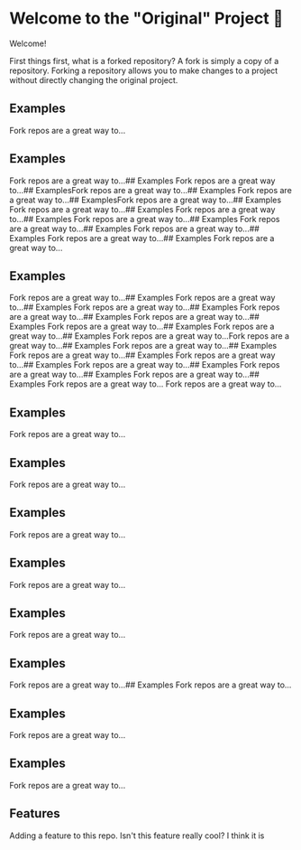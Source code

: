 # Welcome to the "Original" Project 🎉

Welcome!

First things first, what is a forked repository? A fork is simply a copy of a repository. Forking a repository allows you to make changes to a project without directly changing the original project.


## Examples
Fork repos are a great way to...
## Examples
Fork repos are a great way to...## Examples
Fork repos are a great way to...## ExamplesFork repos are a great way to...## Examples
Fork repos are a great way to...## ExamplesFork repos are a great way to...## Examples
Fork repos are a great way to...## Examples
Fork repos are a great way to...## Examples
Fork repos are a great way to...## Examples
Fork repos are a great way to...## Examples
Fork repos are a great way to...## Examples
Fork repos are a great way to...## Examples
Fork repos are a great way to...
## Examples

Fork repos are a great way to...## Examples
Fork repos are a great way to...## Examples
Fork repos are a great way to...## Examples
Fork repos are a great way to...## Examples
Fork repos are a great way to...## Examples
Fork repos are a great way to...## Examples
Fork repos are a great way to...## Examples
Fork repos are a great way to...Fork repos are a great way to...## Examples
Fork repos are a great way to...## Examples
Fork repos are a great way to...## Examples
Fork repos are a great way to...## Examples
Fork repos are a great way to...## Examples
Fork repos are a great way to...## Examples
Fork repos are a great way to...## Examples
Fork repos are a great way to...
Fork repos are a great way to...
## Examples
Fork repos are a great way to...
## Examples
Fork repos are a great way to...
## Examples
Fork repos are a great way to...
## Examples
Fork repos are a great way to...
## Examples
Fork repos are a great way to...
## Examples
Fork repos are a great way to...## Examples
Fork repos are a great way to...
## Examples
Fork repos are a great way to...
## Examples
Fork repos are a great way to...


## Features
Adding a feature to this repo. Isn't this feature really cool? I think it is
